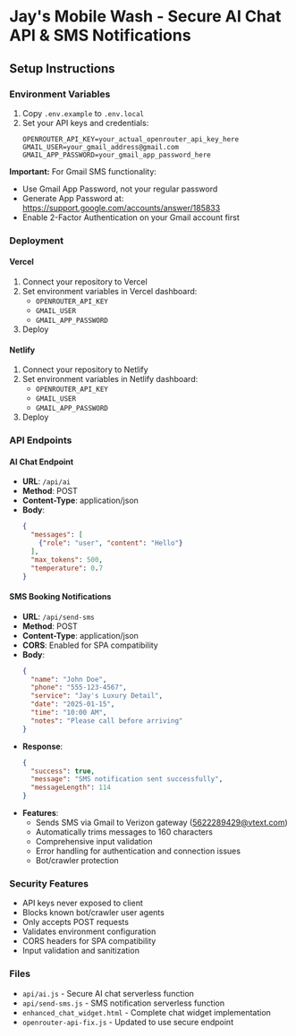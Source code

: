 # Jay's Mobile Wash - Secure AI Chat API & SMS Notifications

## Setup Instructions

### Environment Variables

1. Copy `.env.example` to `.env.local`
2. Set your API keys and credentials:
   ```
   OPENROUTER_API_KEY=your_actual_openrouter_api_key_here
   GMAIL_USER=your_gmail_address@gmail.com
   GMAIL_APP_PASSWORD=your_gmail_app_password_here
   ```

**Important:** For Gmail SMS functionality:
- Use Gmail App Password, not your regular password
- Generate App Password at: https://support.google.com/accounts/answer/185833
- Enable 2-Factor Authentication on your Gmail account first

### Deployment

#### Vercel
1. Connect your repository to Vercel
2. Set environment variables in Vercel dashboard:
   - `OPENROUTER_API_KEY`
   - `GMAIL_USER` 
   - `GMAIL_APP_PASSWORD`
3. Deploy

#### Netlify
1. Connect your repository to Netlify
2. Set environment variables in Netlify dashboard:
   - `OPENROUTER_API_KEY`
   - `GMAIL_USER`
   - `GMAIL_APP_PASSWORD`
3. Deploy

### API Endpoints

#### AI Chat Endpoint
- **URL**: `/api/ai`
- **Method**: POST
- **Content-Type**: application/json
- **Body**: 
  ```json
  {
    "messages": [
      {"role": "user", "content": "Hello"}
    ],
    "max_tokens": 500,
    "temperature": 0.7
  }
  ```

#### SMS Booking Notifications
- **URL**: `/api/send-sms`
- **Method**: POST
- **Content-Type**: application/json
- **CORS**: Enabled for SPA compatibility
- **Body**:
  ```json
  {
    "name": "John Doe",
    "phone": "555-123-4567", 
    "service": "Jay's Luxury Detail",
    "date": "2025-01-15",
    "time": "10:00 AM",
    "notes": "Please call before arriving"
  }
  ```
- **Response**: 
  ```json
  {
    "success": true,
    "message": "SMS notification sent successfully",
    "messageLength": 114
  }
  ```
- **Features**:
  - Sends SMS via Gmail to Verizon gateway (5622289429@vtext.com)
  - Automatically trims messages to 160 characters
  - Comprehensive input validation
  - Error handling for authentication and connection issues
  - Bot/crawler protection

### Security Features

- API keys never exposed to client
- Blocks known bot/crawler user agents  
- Only accepts POST requests
- Validates environment configuration
- CORS headers for SPA compatibility
- Input validation and sanitization

### Files

- `api/ai.js` - Secure AI chat serverless function
- `api/send-sms.js` - SMS notification serverless function
- `enhanced_chat_widget.html` - Complete chat widget implementation
- `openrouter-api-fix.js` - Updated to use secure endpoint
